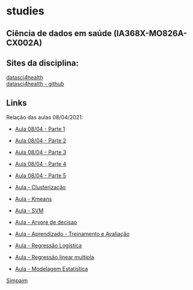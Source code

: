 # studies

## Ciência de dados em saúde (IA368X-MO826A-CX002A)

## Sites da disciplina: <br> 
[datasci4health](https://datasci4health.github.io/home/) <br>
[datasci4health - github](https://github.com/datasci4health) <br>

## Links

Relação das aulas 08/04/2021: <br>
* [Aula 08/04 - Parte 1](https://www.youtube.com/watch?v=LzdZOIuE1lE) <br>
* [Aula 08/04 - Parte 2](https://www.youtube.com/watch?v=MeRf-qn1aKA) <br>
* [Aula 08/04 - Parte 3](https://www.youtube.com/watch?v=8LYHn1uU6NI) <br>
* [Aula 08/04 - Parte 4](https://www.youtube.com/watch?v=MeClDQ8rOfA) <br>
* [Aula 08/04 - Parte 5](https://www.youtube.com/watch?v=MeClDQ8rOfA) <br>


* [Aula - Clusterização](https://www.youtube.com/watch?v=zP9mI6rJVo4)  <br>
* [Aula - Kmeans](https://www.youtube.com/watch?v=ox6KkUw4wv8)  <br>
* [Aula - SVM](https://www.youtube.com/watch?v=6HyWgMMb7LM) <br>
* [Aula - Arvore de decisao](https://www.youtube.com/watch?v=qRHW1jJrUjc) <br>
* [Aula - Aprendizado - Treinamento e Avaliação](https://www.youtube.com/watch?v=UlcY_UIk6f8) <br>
* [Aula - Regressão Logística](https://www.youtube.com/watch?v=GOTu2bs_CF4) <br>
* [Aula - Regressão linear multipla](https://www.youtube.com/watch?v=gTmJcUs38s4) <br>
* [Aula - Modelagem Estatística](https://www.youtube.com/watch?v=pMbcD3Ycn-A) <br>

[Simpaim](https://sipaim.org/)
